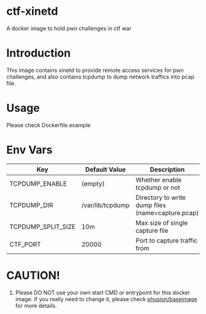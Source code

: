 # ctf-xinetd
A docker image to hold pwn challenges in ctf war

# Introduction
This image contains xinetd to provide remote access services for pwn challenges, and also contains tcpdump to dump network traffics into pcap file.

# Usage
Please check Dockerfile.example

# Env Vars
| Key | Default Value | Description |
| --- | ------------- | ----------- |
| TCPDUMP_ENABLE | (empty) | Whether enable tcpdump or not |
| TCPDUMP_DIR | /var/lib/tcpdump | Directory to write dump files (name=capture.pcap) |
| TCPDUMP_SPLIT_SIZE | 10m | Max size of single capture file |
| CTF_PORT | 20000 | Port to capture traffic from |

# CAUTION!
1. Please DO NOT use your own start CMD or entrypoint for this docker image. If you really need to change it, please check [phusion/baseimage](https://github.com/phusion/baseimage-docker) for more details.

